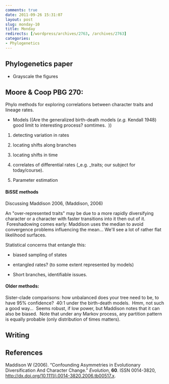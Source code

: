 ```yaml
---
comments: true
date: 2011-09-26 15:31:07
layout: post
slug: monday-10
title: Monday
redirects: [/wordpress/archives/2763, /archives/2763]
categories:
- Phylogenetics
---
```


## Phylogenetics paper





	
  * Grayscale the figures




## Moore & Coop PBG 270:


Phylo methods for exploring correlations between character traits and lineage rates.



	
  * Models ((Are the generalized birth-death models (_e.g._ Kendall 1948) good limit to interesting process? somtimes.  ))



	
  1. detecting variation in rates

	
  2. locating shifts along branches

	
  3. locating shifts in time

	
  4. correlates of differential rates (_e.g. _traits; our subject for today/course).

	
  5. Parameter estimation




#### BiSSE methods


Discussing Maddison 2006, (Maddison, 2006)

An "over-represented traits" may be due to a more rapidly diversifying character or a character with faster transitions into it then out of it.  Foreshadowing comes early: Maddison uses the median to avoid convergence problems influencing the mean... We'll see a lot of rather flat likelihood surfaces.

Statistical concerns that entangle this:



	
  * biased sampling of states

	
  * entangled rates? (to some extent represented by models)

	
  * Short branches, identifiable issues.




#### Older methods:


Sister-clade comparisons: how unbalanced does your tree need to be, to have 95% confidence?  40:1 under the birth-death models.  Hmm, not such a good way...  Seems robust, if low power, but Maddison notes that it can also be biased.  Note that under any Markov process, any partition pattern is equally probable (only distribution of times matters).




## Writing



## References

<p>Maddison W (2006).
&ldquo;Confounding Asymmetries in Evolutionary Diversification And Character Change.&rdquo;
<EM>Evolution</EM>, <B>60</B>.
ISSN 0014-3820, <a href="http://dx.doi.org/10.1111/j.0014-3820.2006.tb00517.x">http://dx.doi.org/10.1111/j.0014-3820.2006.tb00517.x</a>.
